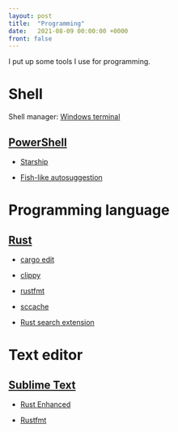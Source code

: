 ```yaml
---
layout: post
title:  "Programming"
date:   2021-08-09 00:00:00 +0000
front: false
---
```

I put up some tools I use for programming.

# Shell

Shell manager: [Windows terminal](https://github.com/microsoft/terminal)

## [PowerShell](https://github.com/PowerShell/PowerShell)

- [Starship](https://starship.rs/)

- [Fish-like autosuggestion](https://dev.to/animo/fish-like-autosuggestion-in-powershell-21ec)

# Programming language

## [Rust](https://www.rust-lang.org/)

- [cargo edit](https://github.com/killercup/cargo-edit)

- [clippy](https://github.com/rust-lang/rust-clippy)

- [rustfmt](https://github.com/rust-lang/rustfmt)

- [sccache](https://github.com/mozilla/sccache)

- [Rust search extension](https://rust.extension.sh/)

# Text editor

## [Sublime Text](https://www.sublimetext.com)

- [Rust Enhanced](https://github.com/rust-lang/rust-enhanced)

- [Rustfmt](https://packagecontrol.io/packages/RustFmt)
